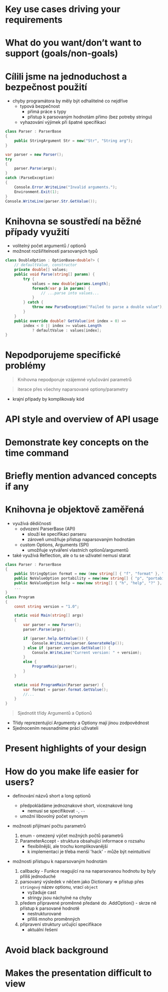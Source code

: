 # Key use cases driving your requirements
#   What do you want/don’t want to support (goals/non-goals)

# Cílili jsme na jednoduchost a bezpečnost použití
- chyby programátora by měly být odhalitelné co nejdříve
  - typová bezpečnost
  	- přímá práce s typy
  	- přístup k parsovaným hodnotám přímo (bez potreby stringu)
  - vyhazování výjimek při špatné specifikaci

```csharp
class Parser : ParserBase
{
	public StringArgument Str = new("Str", "String arg");
}

var parser = new Parser();
try
{
	parser.Parse(args);
}
catch (ParseException)
{
	Console.Error.WriteLine("Invalid arguments.");
	Environment.Exit(1);
}
Console.WriteLine(parser.Str.GetValue());
```

# Knihovna se soustředí na běžné případy využití
- volitelný počet argumentů / optionů
- možnost rozšiřitelnosti parsovaných typů

```csharp
class DoubleOption : OptionBase<double?> {
	// defaultValue, constructor
	private double[] values;
	public void Parse(string[] params) {
		try {
			values = new double[params.Length];
			foreach(var p in params) {
				// ...parse into values...
			}
		} catch {
			throw new ParseException("Failed to parse a double value");
		}
	}
	public override double? GetValue(int index = 0) =>
		index < 0 || index >= values.Length
			? defaultValue : values[index];
}
```

# Nepodporujeme specifické problémy

> Knihovna nepodporuje vzájemné vylučování parametrů

> iterace přes všechny naparsované optiony/parametry

- krajní případy by komplikovaly kód

# API style and overview of API usage
#   Demonstrate key concepts on the time command
#   Briefly mention advanced concepts if any

# Knihovna je objektově zaměřená
- využívá dědičnosti
    - odvození ParserBase (API)
        - slouží ke specifikaci parseru
        - zároveň umožňuje přístup naparsovaným hodnotám
    - custom Options, Arguments (SPI)
        - umožňuje vytváření vlastních optionů/argumentů
- také využívá Reflection, ale o tu se uživatel nemusí starat

```csharp
class Parser : ParserBase
{
	public StringOption format = new (new string[] { "f", "format" }, "Specify output format.");
	public NoValueOption portability = new(new string[] { "p", "portability" }, "Use the portable output format.");
	public NoValueOption help = new(new string[] { "h", "help", "?" }, "Print help and exit.");
	...
}
class Program
{
	const string version = "1.0";

	static void Main(string[] args)
	{
		var parser = new Parser();
		parser.Parse(args);

		if (parser.help.GetValue()) {
			Console.WriteLine(parser.GenerateHelp());
		} else if (parser.version.GetValue()) {
			Console.WriteLine("Current version: " + version);
		}
		else {
			ProgramMain(parser);
		}
	}

	static void ProgramMain(Parser parser) {
		var format = parser.format.GetValue();
		//...
	}
}
```

> Sjednotit třídy Argumentů a Optionů
- Třídy reprezentující Argumenty a Optiony mají jinou zodpovědnost
- Sjednocením neusnadníme práci uživateli

# Present highlights of your design
#    How do you make life easier for users?

- definování názvů short a long optionů
    - předpokládáme jednoznakové short, víceznakové long
        - nemusí se specifikovat `-`, `--`
    - umožní libovolný počet synonym

- možnosti přijímaní počtu parametrů
  1. enum - omezený výčet možných počtů parametrů
  2. ParameterAccept - struktura obsahující informace o rozsahu
      - flexibilnější, ale trochu komplikovanější
      - k implementaci je třeba menší 'hack' - může být neintuitivní
     

- možnosti přístupu k naparsovaným hodnotám
    1. callbacky - Funkce reagující na na naparsovanou hodnotu by byly příliš jednoduché
    2. parsovaný výsledek v něčem jako Dictionary => přístup přes `stringový` název optionu, vrací `object`
        - vyžaduje cast
        - stringy jsou náchylné na chyby
    3. předem připravené proměnné předané do .AddOption() - skrze ně přístup k parsované hodnotě
        - nestrukturované
        - příliš mnoho proměnných
    4. připravení struktury určující specifikace
        - aktuální řešení



# Avoid black background
#    Makes the presentation difficult to view

